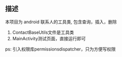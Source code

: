 ## 描述

本项目为 android 联系人的工具类, 包含查询，插入，删除

1. ContactBaseUtils文件是工具类
2. MainActivity测试页面，直接运行即可

ps: 引入权限库permissionsdispatcher，只为方便写权限
